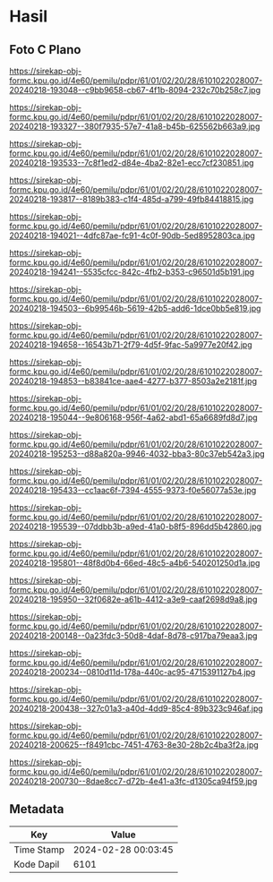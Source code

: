 # Hasil

## Foto C Plano

https://sirekap-obj-formc.kpu.go.id/4e60/pemilu/pdpr/61/01/02/20/28/6101022028007-20240218-193048--c9bb9658-cb67-4f1b-8094-232c70b258c7.jpg

https://sirekap-obj-formc.kpu.go.id/4e60/pemilu/pdpr/61/01/02/20/28/6101022028007-20240218-193327--380f7935-57e7-41a8-b45b-625562b663a9.jpg

https://sirekap-obj-formc.kpu.go.id/4e60/pemilu/pdpr/61/01/02/20/28/6101022028007-20240218-193533--7c8f1ed2-d84e-4ba2-82e1-ecc7cf230851.jpg

https://sirekap-obj-formc.kpu.go.id/4e60/pemilu/pdpr/61/01/02/20/28/6101022028007-20240218-193817--8189b383-c1f4-485d-a799-49fb84418815.jpg

https://sirekap-obj-formc.kpu.go.id/4e60/pemilu/pdpr/61/01/02/20/28/6101022028007-20240218-194021--4dfc87ae-fc91-4c0f-90db-5ed8952803ca.jpg

https://sirekap-obj-formc.kpu.go.id/4e60/pemilu/pdpr/61/01/02/20/28/6101022028007-20240218-194241--5535cfcc-842c-4fb2-b353-c96501d5b191.jpg

https://sirekap-obj-formc.kpu.go.id/4e60/pemilu/pdpr/61/01/02/20/28/6101022028007-20240218-194503--6b99546b-5619-42b5-add6-1dce0bb5e819.jpg

https://sirekap-obj-formc.kpu.go.id/4e60/pemilu/pdpr/61/01/02/20/28/6101022028007-20240218-194658--16543b71-2f79-4d5f-9fac-5a9977e20f42.jpg

https://sirekap-obj-formc.kpu.go.id/4e60/pemilu/pdpr/61/01/02/20/28/6101022028007-20240218-194853--b83841ce-aae4-4277-b377-8503a2e2181f.jpg

https://sirekap-obj-formc.kpu.go.id/4e60/pemilu/pdpr/61/01/02/20/28/6101022028007-20240218-195044--9e806168-956f-4a62-abd1-65a6689fd8d7.jpg

https://sirekap-obj-formc.kpu.go.id/4e60/pemilu/pdpr/61/01/02/20/28/6101022028007-20240218-195253--d88a820a-9946-4032-bba3-80c37eb542a3.jpg

https://sirekap-obj-formc.kpu.go.id/4e60/pemilu/pdpr/61/01/02/20/28/6101022028007-20240218-195433--cc1aac6f-7394-4555-9373-f0e56077a53e.jpg

https://sirekap-obj-formc.kpu.go.id/4e60/pemilu/pdpr/61/01/02/20/28/6101022028007-20240218-195539--07ddbb3b-a9ed-41a0-b8f5-896dd5b42860.jpg

https://sirekap-obj-formc.kpu.go.id/4e60/pemilu/pdpr/61/01/02/20/28/6101022028007-20240218-195801--48f8d0b4-66ed-48c5-a4b6-540201250d1a.jpg

https://sirekap-obj-formc.kpu.go.id/4e60/pemilu/pdpr/61/01/02/20/28/6101022028007-20240218-195950--32f0682e-a61b-4412-a3e9-caaf2698d9a8.jpg

https://sirekap-obj-formc.kpu.go.id/4e60/pemilu/pdpr/61/01/02/20/28/6101022028007-20240218-200148--0a23fdc3-50d8-4daf-8d78-c917ba79eaa3.jpg

https://sirekap-obj-formc.kpu.go.id/4e60/pemilu/pdpr/61/01/02/20/28/6101022028007-20240218-200234--0810d11d-178a-440c-ac95-4715391127b4.jpg

https://sirekap-obj-formc.kpu.go.id/4e60/pemilu/pdpr/61/01/02/20/28/6101022028007-20240218-200438--327c01a3-a40d-4dd9-85c4-89b323c946af.jpg

https://sirekap-obj-formc.kpu.go.id/4e60/pemilu/pdpr/61/01/02/20/28/6101022028007-20240218-200625--f8491cbc-7451-4763-8e30-28b2c4ba3f2a.jpg

https://sirekap-obj-formc.kpu.go.id/4e60/pemilu/pdpr/61/01/02/20/28/6101022028007-20240218-200730--8dae8cc7-d72b-4e41-a3fc-d1305ca94f59.jpg


## Metadata

| Key        | Value               |
| ---------- | ------------------- |
| Time Stamp | 2024-02-28 00:03:45 |
| Kode Dapil | 6101                |



